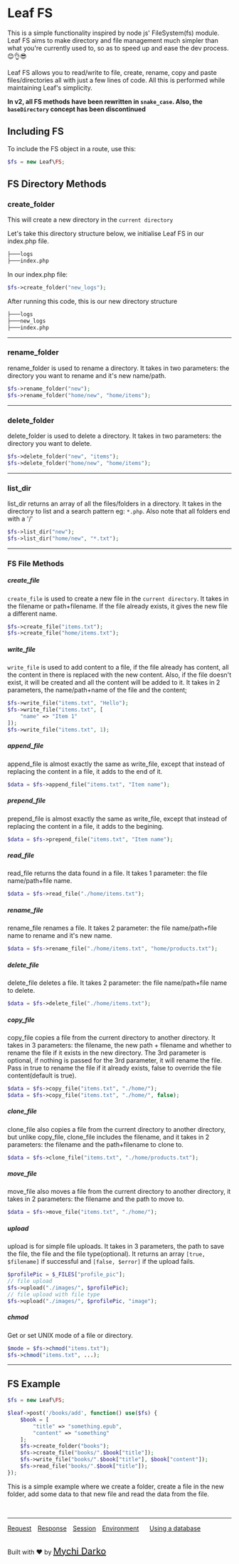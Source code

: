 # Leaf FS

This is a simple functionality inspired by node js' FileSystem(fs) module. Leaf FS aims to make directory and file management much simpler than what you're currently used to, so as to speed up and ease the dev process.😊👌😎

Leaf FS allows you to read/write to file, create, rename, copy and paste files/directories all with just a few lines of code. All this is performed while maintaining Leaf's simplicity.

**In v2, all FS methods have been rewritten in `snake_case`. Also, the `baseDirectory` concept has been discontinued**

## Including FS

To include the FS object in a route, use this:

```php
$fs = new Leaf\FS;
```

## FS Directory Methods

### create_folder

This will create a new directory in the `current directory`

Let's take this directory structure below, we initialise Leaf FS in our index.php file.

```bash
├───logs
├───index.php
```

In our index.php file:

```php
$fs->create_folder("new_logs");
```

After running this code, this is our new directory structure

```bash
├───logs
├───new_logs
├───index.php
```

<hr>

### rename_folder

rename_folder is used to rename a directory. It takes in two parameters: the directory you want to rename and it's new name/path.

```php
$fs->rename_folder("new");
$fs->rename_folder("home/new", "home/items");
```

<hr>

### delete_folder

delete_folder is used to delete a directory. It takes in two parameters: the directory you want to delete.

```php
$fs->delete_folder("new", "items");
$fs->delete_folder("home/new", "home/items");
```

<hr>

### list_dir

list_dir returns an array of all the files/folders in a directory. It takes in the directory to list and a search pattern eg: `*.php`. Also note that all folders end with a '/'

```php
$fs->list_dir("new");
$fs->list_dir("home/new", "*.txt");
```

<hr>

### FS File Methods

##### create_file

`create_file` is used to create a new file in the `current directory`. It takes in the filename or path+filename. If the file already exists, it gives the new file a different name.

```php
$fs->create_file("items.txt");
$fs->create_file("home/items.txt");
```

##### write_file

`write_file` is used to add content to a file, if the file already has content, all the content in there is replaced with the new content. Also, if the file doesn't exist, it will be created and all the content will be added to it. It takes in 2 parameters, the name/path+name of the file and the content;

```php
$fs->write_file("items.txt", "Hello");
$fs->write_file("items.txt", [
  	"name" => "Item 1"
]);
$fs->write_file("items.txt", 1);
```

##### append_file

append_file is almost exactly the same as write_file, except that instead of replacing the content in a file, it adds to the end of it.

```php
$data = $fs->append_file("items.txt", "Item name");
```

##### prepend_file

prepend_file is almost exactly the same as write_file, except that instead of replacing the content in a file, it adds to the begining.

```php
$data = $fs->prepend_file("items.txt", "Item name");
```

##### read_file

read_file returns the data found in a file. It takes 1 parameter: the file name/path+file name.

```php
$data = $fs->read_file("./home/items.txt");
```

##### rename_file

rename_file renames a file. It takes 2 parameter: the file name/path+file name to rename and it's new name.

```php
$data = $fs->rename_file("./home/items.txt", "home/products.txt");
```

##### delete_file

delete_file deletes a file. It takes 2 parameter: the file name/path+file name to delete.

```php
$data = $fs->delete_file("./home/items.txt");
```

##### copy_file

copy_file copies a file from the current directory to another directory. It takes in 3 parameters: the filename, the new path + filename and whether to rename the file if it exists in the new directory. The 3rd parameter is optional, if nothing is passed for the 3rd parameter, it will rename the file. Pass in true to rename the file if it already exists, false to override the file content(default is true).

```php
$data = $fs->copy_file("items.txt", "./home/");
$data = $fs->copy_file("items.txt", "./home/", false);
```

##### clone_file

clone_file also copies a file from the current directory to another directory, but unlike copy_file, clone_file includes the filename, and it takes in 2 parameters: the filename and the path+filename to clone to.

```php
$data = $fs->clone_file("items.txt", "./home/products.txt");
```

##### move_file

move_file also moves a file from the current directory to another directory, it takes in 2 parameters: the filename and the path to move to.

```php
$data = $fs->move_file("items.txt", "./home/");
```

##### upload

upload is for simple file uploads. It takes in 3 parameters, the path to save the file, the file and the file type(optional). It returns an array `[true, $filename]` if successful and `[false, $error]` if the upload fails.

```php
$profilePic = $_FILES["profile_pic"];
// file upload
$fs->upload("./images/", $profilePic);
// file upload with file type
$fs->upload("./images/", $profilePic, "image");
```

##### chmod

Get or set UNIX mode of a file or directory.

```php
$mode = $fs->chmod("items.txt");
$fs->chmod("items.txt", ...);
```

<!-- ##### link
Create a symlink to the target file or directory. On Windows, a hard link is created if the target is a file.

```php
$mode = $fs->link("items.txt", "");
``` -->

<hr>

## FS Example

```php
$fs = new Leaf\FS;

$leaf->post('/books/add', function() use($fs) {
	$book = [
		"title" => "something.epub",
		"content" => "something"
	];
	$fs->create_folder("books");
	$fs->create_file("books/".$book["title"]);
	$fs->write_file("books/".$book["title"], $book["content"]);
	$fs->read_file("books/".$book["title"]);
});
```

This is a simple example where we create a folder, create a file in the new folder, add some data to that new file and read the data from the file.

<br>
<hr>

<a href="#/2.1http/request" style="margin: 0px">Request</a>
<a href="#/2.1http/response" style="margin: 0px 10px;">Response</a>
<a href="#/2.1http/session" style="margin: 0px; 10px;">Session</a>
<a href="#/2.1environment" style="margin: 0px 10px;">Environment</a>
<a href="#/2.1database" style="margin: 0px 10px;">Using a database</a>

<br>
Built with ❤ by <a href="https://mychi.netlify.com" style="font-size: 20px; color: #111;" target="_blank">Mychi Darko</a>